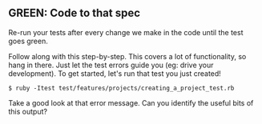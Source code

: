 ## GREEN: Code to that spec

Re-run your tests after every change we make in the code until the test goes green.

Follow along with this step-by-step.  This covers a lot of functionality, so hang in there. Just let the test errors guide you (eg: drive your development). To get started, let's run that test you just created!

    $ ruby -Itest test/features/projects/creating_a_project_test.rb

Take a good look at that error message. Can you identify the useful bits of this output?
